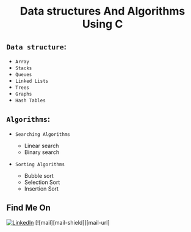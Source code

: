 <h1 align="center">Data structures And Algorithms Using C</h1>

## `Data structure`:

- `Array`
- `Stacks`
- `Queues`
- `Linked Lists`
- `Trees`
- `Graphs`
- `Hash Tables`

## `Algorithms`:

- `Searching Algorithms`

  - Linear search
  - Binary search

- `Sorting Algorithms`
  - Bubble sort
  - Selection Sort
  - Insertion Sort

## Find Me On

[![LinkedIn][linkedin-shield]][linkedin-url]
[![mail][mail-shield]][mail-url]

[linkedin-shield]: https://img.shields.io/badge/-LinkedIn-black.svg?style=flat-square&logo=linkedin&colorB=555
[linkedin-url]: https://linkedin.com/in/pronazmul
